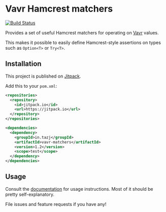 Vavr Hamcrest matchers
======================

[![Build Status](https://travis-ci.org/tazjin/vavr-matchers.svg?branch=master)](https://travis-ci.org/tazjin/vavr-matchers)

Provides a set of useful Hamcrest matchers for operating on [Vavr](http://www.vavr.io) values.

This makes it possible to easily define Hamcrest-style assertions on types such as
`Option<T>` or `Try<T>`.

## Installation

This project is published on [Jitpack][].

Add this to your `pom.xml`:

```xml
<repositories>
  <repository>
    <id>jitpack.io</id>
    <url>https://jitpack.io</url>
  </repository>
</repositories>

<dependencies>
  <dependency>
    <groupId>in.tazj</groupId>
    <artifactId>vavr-matchers</artifactId>
    <version>1.2</version>
    <scope>test</scope>
  </dependency>
</dependencies>
```

## Usage

Consult the [documentation][] for usage instructions. Most of it should be pretty self-explanatory.

File issues and feature requests if you have any!

[documentation]: https://tazjin.github.io/vavr-matchers/
[Jitpack]: https://jitpack.io/
